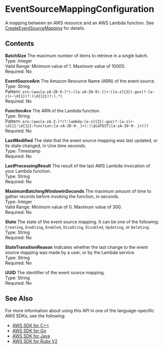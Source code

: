 # EventSourceMappingConfiguration<a name="API_EventSourceMappingConfiguration"></a>

A mapping between an AWS resource and an AWS Lambda function\. See [CreateEventSourceMapping](API_CreateEventSourceMapping.md) for details\.

## Contents<a name="API_EventSourceMappingConfiguration_Contents"></a>

 **BatchSize**   <a name="SSS-Type-EventSourceMappingConfiguration-BatchSize"></a>
The maximum number of items to retrieve in a single batch\.  
Type: Integer  
Valid Range: Minimum value of 1\. Maximum value of 10000\.  
Required: No

 **EventSourceArn**   <a name="SSS-Type-EventSourceMappingConfiguration-EventSourceArn"></a>
The Amazon Resource Name \(ARN\) of the event source\.  
Type: String  
Pattern: `arn:(aws[a-zA-Z0-9-]*):([a-zA-Z0-9\-])+:([a-z]{2}(-gov)?-[a-z]+-\d{1})?:(\d{12})?:(.*)`   
Required: No

 **FunctionArn**   <a name="SSS-Type-EventSourceMappingConfiguration-FunctionArn"></a>
The ARN of the Lambda function\.  
Type: String  
Pattern: `arn:(aws[a-zA-Z-]*)?:lambda:[a-z]{2}(-gov)?-[a-z]+-\d{1}:\d{12}:function:[a-zA-Z0-9-_]+(:(\$LATEST|[a-zA-Z0-9-_]+))?`   
Required: No

 **LastModified**   <a name="SSS-Type-EventSourceMappingConfiguration-LastModified"></a>
The date that the event source mapping was last updated, or its state changed, in Unix time seconds\.  
Type: Timestamp  
Required: No

 **LastProcessingResult**   <a name="SSS-Type-EventSourceMappingConfiguration-LastProcessingResult"></a>
The result of the last AWS Lambda invocation of your Lambda function\.  
Type: String  
Required: No

 **MaximumBatchingWindowInSeconds**   <a name="SSS-Type-EventSourceMappingConfiguration-MaximumBatchingWindowInSeconds"></a>
The maximum amount of time to gather records before invoking the function, in seconds\.  
Type: Integer  
Valid Range: Minimum value of 0\. Maximum value of 300\.  
Required: No

 **State**   <a name="SSS-Type-EventSourceMappingConfiguration-State"></a>
The state of the event source mapping\. It can be one of the following: `Creating`, `Enabling`, `Enabled`, `Disabling`, `Disabled`, `Updating`, or `Deleting`\.  
Type: String  
Required: No

 **StateTransitionReason**   <a name="SSS-Type-EventSourceMappingConfiguration-StateTransitionReason"></a>
Indicates whether the last change to the event source mapping was made by a user, or by the Lambda service\.  
Type: String  
Required: No

 **UUID**   <a name="SSS-Type-EventSourceMappingConfiguration-UUID"></a>
The identifier of the event source mapping\.  
Type: String  
Required: No

## See Also<a name="API_EventSourceMappingConfiguration_SeeAlso"></a>

For more information about using this API in one of the language\-specific AWS SDKs, see the following:
+  [AWS SDK for C\+\+](https://docs.aws.amazon.com/goto/SdkForCpp/lambda-2015-03-31/EventSourceMappingConfiguration) 
+  [AWS SDK for Go](https://docs.aws.amazon.com/goto/SdkForGoV1/lambda-2015-03-31/EventSourceMappingConfiguration) 
+  [AWS SDK for Java](https://docs.aws.amazon.com/goto/SdkForJava/lambda-2015-03-31/EventSourceMappingConfiguration) 
+  [AWS SDK for Ruby V2](https://docs.aws.amazon.com/goto/SdkForRubyV2/lambda-2015-03-31/EventSourceMappingConfiguration) 